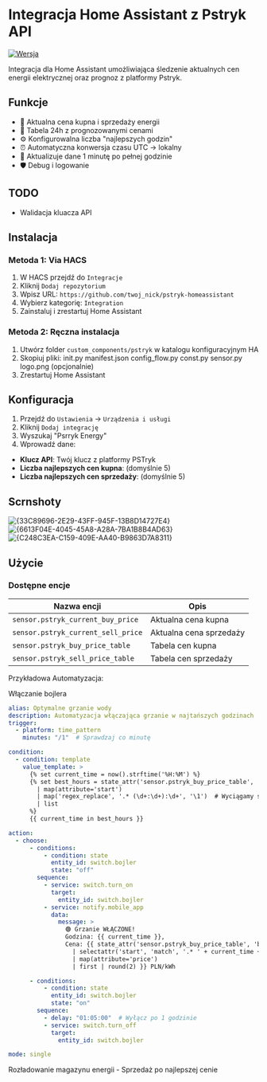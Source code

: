 # Integracja Home Assistant z Pstryk API

[![Wersja](https://img.shields.io/badge/wersja-1.2.1-blue)](https://github.com/twoj_nick/pstryk-homeassistant)

Integracja dla Home Assistant umożliwiająca śledzenie aktualnych cen energii elektrycznej oraz prognoz z platformy Pstryk.

## Funkcje
- 🔌 Aktualna cena kupna i sprzedaży energii
- 📅 Tabela 24h z prognozowanymi cenami
- ⚙️ Konfigurowalna liczba "najlepszych godzin"
- ⏰ Automatyczna konwersja czasu UTC → lokalny
- 🔄 Aktualizuje dane 1 minutę po pełnej godzinie
- 🛡️ Debug i logowanie

## TODO
- Walidacja kluacza API

## Instalacja

### Metoda 1: Via HACS
1. W HACS przejdź do `Integracje`
2. Kliknij `Dodaj repozytorium`
3. Wpisz URL: `https://github.com/twoj_nick/pstryk-homeassistant`
4. Wybierz kategorię: `Integration`
5. Zainstaluj i zrestartuj Home Assistant

### Metoda 2: Ręczna instalacja
1. Utwórz folder `custom_components/pstryk` w katalogu konfiguracyjnym HA
2. Skopiuj pliki:
init.py
manifest.json
config_flow.py
const.py
sensor.py
logo.png (opcjonalnie)
3. Zrestartuj Home Assistant

## Konfiguracja
1. Przejdź do `Ustawienia` → `Urządzenia i usługi`
2. Kliknij `Dodaj integrację`
3. Wyszukaj "Psrryk Energy"
4. Wprowadź dane:
- **Klucz API**: Twój klucz z platformy PSTryk
- **Liczba najlepszych cen kupna**: (domyślnie 5)
- **Liczba najlepszych cen sprzedaży**: (domyślnie 5)

## Scrnshoty

![{33C89696-2E29-43FF-945F-13B8D14727E4}](https://github.com/user-attachments/assets/231a25fa-c66d-4240-a49a-2ec824985ab2)
![{6613F04E-4045-45A8-A28A-7BA1B8B4AD63}](https://github.com/user-attachments/assets/3edc2ad0-cdd1-46b0-aa58-27ea94bfdd26)
![{C248C3EA-C159-409E-AA40-B9863D7A8311}](https://github.com/user-attachments/assets/48e41d6b-04ae-4f67-b704-7c046646ba11)


## Użycie
### Dostępne encje
| Nazwa encji                          | Opis                          |
|--------------------------------------|-------------------------------|
| `sensor.pstryk_current_buy_price`    | Aktualna cena kupna           |
| `sensor.pstryk_current_sell_price`   | Aktualna cena sprzedaży       |
| `sensor.pstryk_buy_price_table`      | Tabela cen kupna              |
| `sensor.pstryk_sell_price_table`     | Tabela cen sprzedaży          |

Przykładowa Automatyzacja:

Włączanie bojlera

```yaml
alias: Optymalne grzanie wody
description: Automatyzacja włączająca grzanie w najtańszych godzinach
trigger:
  - platform: time_pattern
    minutes: "/1"  # Sprawdzaj co minutę

condition:
  - condition: template
    value_template: >
      {% set current_time = now().strftime('%H:%M') %}
      {% set best_hours = state_attr('sensor.pstryk_buy_price_table', 'best_prices') 
        | map(attribute='start') 
        | map('regex_replace', '.* (\d+:\d+):\d+', '\1')  # Wyciągamy samą godzinę (HH:MM)
        | list 
      %}
      {{ current_time in best_hours }}

action:
  - choose:
      - conditions:
          - condition: state
            entity_id: switch.bojler
            state: "off"
        sequence:
          - service: switch.turn_on
            target:
              entity_id: switch.bojler
          - service: notify.mobile_app
            data:
              message: >
                🟢 Grzanie WŁĄCZONE! 
                Godzina: {{ current_time }}, 
                Cena: {{ state_attr('sensor.pstryk_buy_price_table', 'best_prices') 
                  | selectattr('start', 'match', '.* ' + current_time + ':\d+') 
                  | map(attribute='price') 
                  | first | round(2) }} PLN/kWh

      - conditions:
          - condition: state
            entity_id: switch.bojler
            state: "on"
        sequence:
          - delay: "01:05:00"  # Wyłącz po 1 godzinie
          - service: switch.turn_off
            target:
              entity_id: switch.bojler

mode: single
```
Rozładowanie magazynu energii - Sprzedaż po najlepszej cenie

```yaml
